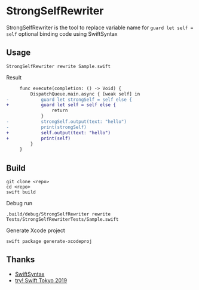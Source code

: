 # StrongSelfRewriter
StrongSelfRewriter is the tool to replace variable name for `guard let self = self` optional binding code using SwiftSyntax

## Usage
```shell
StrongSelfRewriter rewrite Sample.swift
```

Result
```diff
     func execute(completion: () -> Void) {
         DispatchQueue.main.async { [weak self] in
-            guard let strongSelf = self else {
+            guard let self = self else {
                 return
             }
-            strongSelf.output(text: "hello")
-            print(strongSelf)
+            self.output(text: "hello")
+            print(self)
         }
     }
```



## Build
```shell
git clone <repo>
cd <repo>
swift build
```
Debug run
```shell
.build/debug/StrongSelfRewriter rewrite Tests/StrongSelfRewriterTests/Sample.swift 
```
Generate Xcode project
```shell
swift package generate-xcodeproj
```

## Thanks
- [SwiftSyntax](https://github.com/apple/swift-syntax)
- [try! Swift Tokyo 2019](https://www.tryswift.co/events/2019/tokyo/en/)
